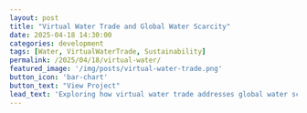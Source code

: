 ```yaml
---
layout: post
title: "Virtual Water Trade and Global Water Scarcity"
date: 2025-04-18 14:30:00
categories: development
tags: [Water, VirtualWaterTrade, Sustainability]
permalink: /2025/04/18/virtual-water/
featured_image: '/img/posts/virtual-water-trade.png'
button_icon: 'bar-chart' 
button_text: "View Project"
lead_text: 'Exploring how virtual water trade addresses global water scarcity.'
---
```

